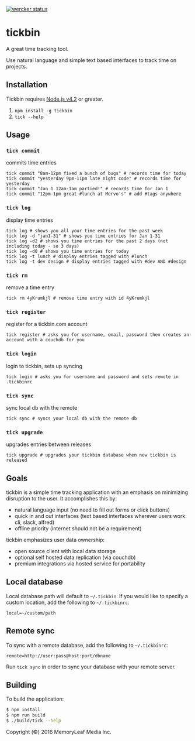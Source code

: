 [![wercker status](https://app.wercker.com/status/445b091cc8c834b5b3820d52420b82e7/s "wercker status")](https://app.wercker.com/project/bykey/445b091cc8c834b5b3820d52420b82e7)

# tickbin

A great time tracking tool.

Use natural language and simple text based interfaces to track time on projects.

## Installation

Tickbin requires [Node.js v4.2](https://nodejs.org/en/) or greater.

1. `npm install -g tickbin`
2. `tick --help`

## Usage

### `tick commit` 

commits time entries

```shell
tick commit "8am-12pm fixed a bunch of bugs" # records time for today
tick commit "yesterday 9pm-11pm late night code" # records time for yesterday
tick commit "Jan 1 12am-1am partied!" # records time for Jan 1
tick commit "12pm-1pm great #lunch at Mervo's" # add #tags anywhere
```

### `tick log` 

display time entries

```shell
tick log # shows you all your time entries for the past week
tick log -d "jan1-31" # shows you time entries for Jan 1-31
tick log -d2 # shows you time entries for the past 2 days (not including today - so 3 days)
tick log -d0 # shows you time entries for today
tick log -t lunch # display entries tagged with #lunch
tick log -t dev design # display entries tagged with #dev AND #design
```

### `tick rm` 

remove a time entry

```shell
tick rm 4yKrumkjl # remove time entry with id 4yKrumkjl
```

### `tick register` 

register for a tickbin.com account

```shell
tick register # asks you for username, email, password then creates an account with a couchdb for you
```

### `tick login` 

login to tickbin, sets up syncing

```shell
tick login # asks you for username and password and sets remote in .tickbinrc
```

### `tick sync` 

sync local db with the remote

```shell
tick sync # syncs your local db with the remote db
```

### `tick upgrade` 

upgrades entries between releases

```shell
tick upgrade # upgrades your tickbin database when new tickbin is released
```

## Goals
tickbin is a simple time tracking application with an emphasis on minimizing
disruption to the user. It accomplishes this by:

* natural language input (no need to fill out forms or click buttons)
* quick in and out interfaces (text based interfaces wherever users work: cli, slack, alfred)
* offline priority (internet should not be a requirement)

tickbin emphasizes user data ownership:

* open source client with local data storage
* optional self hosted data replication (via couchdb)
* premium integrations via hosted service for portability

## Local database

Local database path will default to `~/.tickbin`. If you would like to specify a custom location, add the following to `~/.tickbinrc`:

```
local=~/custom/path
```

## Remote sync

To sync with a remote database, add the following to `~/.tickbinrc`:

```
remote=http://user:pass@host:port/dbname
```

Run `tick sync` in order to sync your database with your remote server.

## Building

To build the application:

```bash
$ npm install
$ npm run build
$ ./build/tick --help
```

Copyright (©) 2016 MemoryLeaf Media Inc.
